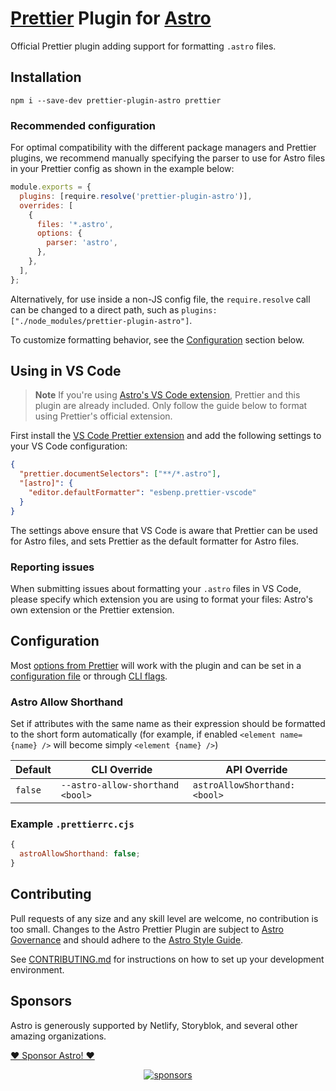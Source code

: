 # [Prettier](https://prettier.io/) Plugin for [Astro](https://astro.build/)

Official Prettier plugin adding support for formatting `.astro` files.

## Installation

```shell
npm i --save-dev prettier-plugin-astro prettier
```

### Recommended configuration

For optimal compatibility with the different package managers and Prettier plugins, we recommend manually specifying the parser to use for Astro files in your Prettier config as shown in the example below:

```js
module.exports = {
  plugins: [require.resolve('prettier-plugin-astro')],
  overrides: [
    {
      files: '*.astro',
      options: {
        parser: 'astro',
      },
    },
  ],
};
```

Alternatively, for use inside a non-JS config file, the `require.resolve` call can be changed to a direct path, such as `plugins: ["./node_modules/prettier-plugin-astro"]`.

To customize formatting behavior, see the [Configuration](#configuration) section below.

## Using in VS Code

> **Note**
> If you're using [Astro's VS Code extension](https://marketplace.visualstudio.com/items?itemName=astro-build.astro-vscode), Prettier and this plugin are already included. Only follow the guide below to format using Prettier's official extension.

First install the [VS Code Prettier extension](https://marketplace.visualstudio.com/items?itemName=esbenp.prettier-vscode) and add the following settings to your VS Code configuration:

```json
{
  "prettier.documentSelectors": ["**/*.astro"],
  "[astro]": {
    "editor.defaultFormatter": "esbenp.prettier-vscode"
  }
}
```

The settings above ensure that VS Code is aware that Prettier can be used for Astro files, and sets Prettier as the default formatter for Astro files.

### Reporting issues

When submitting issues about formatting your `.astro` files in VS Code, please specify which extension you are using to format your files: Astro's own extension or the Prettier extension.

## Configuration

Most [options from Prettier](https://prettier.io/docs/en/options.html) will work with the plugin and can be set in a [configuration file](https://prettier.io/docs/en/configuration.html) or through [CLI flags](https://prettier.io/docs/en/cli.html).

### Astro Allow Shorthand

Set if attributes with the same name as their expression should be formatted to the short form automatically (for example, if enabled `<element name={name} />` will become simply `<element {name} />`)

| Default | CLI Override                     | API Override                  |
| ------- | -------------------------------- | ----------------------------- |
| `false` | `--astro-allow-shorthand <bool>` | `astroAllowShorthand: <bool>` |

### Example `.prettierrc.cjs`

```js
{
  astroAllowShorthand: false;
}
```

## Contributing

Pull requests of any size and any skill level are welcome, no contribution is too small. Changes to the Astro Prettier Plugin are subject to [Astro Governance](https://github.com/withastro/.github/blob/main/GOVERNANCE.md) and should adhere to the [Astro Style Guide](https://github.com/withastro/astro/blob/main/STYLE_GUIDE.md).

See [CONTRIBUTING.md](./CONTRIBUTING.md) for instructions on how to set up your development environment.

## Sponsors

Astro is generously supported by Netlify, Storyblok, and several other amazing organizations.

[❤️ Sponsor Astro! ❤️](https://github.com/withastro/.github/blob/main/FUNDING.md)

<p align="center">
  <a target="_blank" href="https://github.com/sponsors/withastro">
    <img alt="sponsors" src="https://astro.build/sponsors.png">
  </a>
</p>
